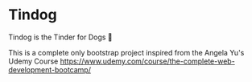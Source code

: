 # Tindog
Tindog is the Tinder for Dogs 🐶

This is a complete only bootstrap project inspired from the Angela Yu's Udemy Course https://www.udemy.com/course/the-complete-web-development-bootcamp/
